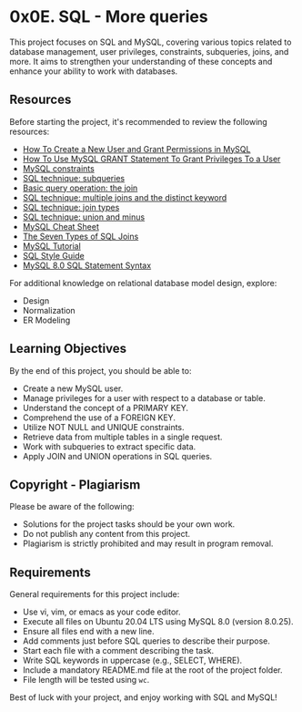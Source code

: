 # 0x0E. SQL - More queries

This project focuses on SQL and MySQL, covering various topics related to database management, user privileges, constraints, subqueries, joins, and more. It aims to strengthen your understanding of these concepts and enhance your ability to work with databases.

## Resources

Before starting the project, it's recommended to review the following resources:
- [How To Create a New User and Grant Permissions in MySQL](#)
- [How To Use MySQL GRANT Statement To Grant Privileges To a User](#)
- [MySQL constraints](#)
- [SQL technique: subqueries](#)
- [Basic query operation: the join](#)
- [SQL technique: multiple joins and the distinct keyword](#)
- [SQL technique: join types](#)
- [SQL technique: union and minus](#)
- [MySQL Cheat Sheet](#)
- [The Seven Types of SQL Joins](#)
- [MySQL Tutorial](#)
- [SQL Style Guide](#)
- [MySQL 8.0 SQL Statement Syntax](#)

For additional knowledge on relational database model design, explore:
- Design
- Normalization
- ER Modeling

## Learning Objectives

By the end of this project, you should be able to:
- Create a new MySQL user.
- Manage privileges for a user with respect to a database or table.
- Understand the concept of a PRIMARY KEY.
- Comprehend the use of a FOREIGN KEY.
- Utilize NOT NULL and UNIQUE constraints.
- Retrieve data from multiple tables in a single request.
- Work with subqueries to extract specific data.
- Apply JOIN and UNION operations in SQL queries.

## Copyright - Plagiarism

Please be aware of the following:
- Solutions for the project tasks should be your own work.
- Do not publish any content from this project.
- Plagiarism is strictly prohibited and may result in program removal.

## Requirements

General requirements for this project include:
- Use vi, vim, or emacs as your code editor.
- Execute all files on Ubuntu 20.04 LTS using MySQL 8.0 (version 8.0.25).
- Ensure all files end with a new line.
- Add comments just before SQL queries to describe their purpose.
- Start each file with a comment describing the task.
- Write SQL keywords in uppercase (e.g., SELECT, WHERE).
- Include a mandatory README.md file at the root of the project folder.
- File length will be tested using `wc`.

Best of luck with your project, and enjoy working with SQL and MySQL!
